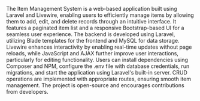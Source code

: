 The Item Management System is a web-based application built using Laravel and Livewire, enabling users to efficiently manage items by allowing them to add, edit, and delete records through an intuitive interface. It features a paginated item list and a responsive Bootstrap-based UI for a seamless user experience. The backend is developed using Laravel, utilizing Blade templates for the frontend and MySQL for data storage. Livewire enhances interactivity by enabling real-time updates without page reloads, while JavaScript and AJAX further improve user interactions, particularly for editing functionality. Users can install dependencies using Composer and NPM, configure the .env file with database credentials, run migrations, and start the application using Laravel's built-in server. CRUD operations are implemented with appropriate routes, ensuring smooth item management. The project is open-source and encourages contributions from developers.

